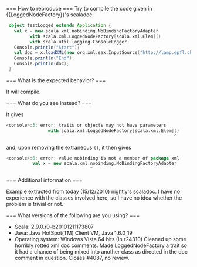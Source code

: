 === How to reproduce ===
Try to compile the code given in {{LoggedNodeFactory}}'s scaladoc:

```scala
 object testLogged extends Application {
   val x = new scala.xml.nobinding.NoBindingFactoryAdapter
         with scala.xml.LoggedNodeFactory[scala.xml.Elem]()
         with scala.util.logging.ConsoleLogger;
   Console.println("Start");
   val doc = x.loadXML(new org.xml.sax.InputSource("http://lamp.epfl.ch/~buraq"));
   Console.println("End");
   Console.println(doc);
 }
```

=== What is the expected behavior? ===

It will compile.

=== What do you see instead? ===

It gives

```scala
<console>:3: error: traits or objects may not have parameters
                with scala.xml.LoggedNodeFactory[scala.xml.Elem]()
                                                                ^
```

and, upon removing the extraneous `()`, it then gives

```scala
<console>:6: error: value nobinding is not a member of package xml
          val x = new scala.xml.nobinding.NoBindingFactoryAdapter
                                ^
```

=== Additional information ===

Example extracted from today (15/12/2010) nightly's scaladoc. I have no experience with the classes involved here, so I have no idea whether the problem is trivial or not.

=== What versions of the following are you using? ===
  - Scala:  2.9.0.r0-b20101211173807
  - Java: Java HotSpot(TM) Client VM, Java 1.6.0_19
  - Operating system: Windows Vista 64 bits
(In r24310) Cleaned up some horribly rotted xml doc comments.  Made LoggedNodeFactory
a trait so it had a chance of being mixed into another class as directed in
the doc comment in question.  Closes #4087, no review.
